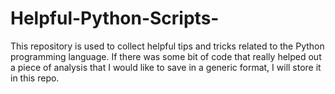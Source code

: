 # Helpful-Python-Scripts-
This repository is used to collect helpful tips and tricks related to the Python programming language. If there was some bit of code that really helped out a piece of analysis that I would like to save in a generic format, I will store it in this repo.  

